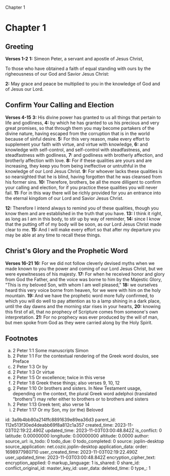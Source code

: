 Chapter 1

# Chapter 1

## Greeting

**Verses 1-2**
**1:** Simeon Peter, a servant and apostle of Jesus Christ,

To those who have obtained a faith of equal standing with ours by the righeousness of our God and Savior Jesus Christ:

**2:** May grace and peace be multiplied to you in the knowledge of God and of Jesus our Lord.

## Confirm Your Calling and Election

**Verses 4-15**
**3:** His divine power has granted to us all things that pertain to life and godliness,
**4:** by which he has granted to us his precious and very great promises, so that through them you may become partakers of the divine nature, having escaped from the corruption that is in the world because of sinful desire.
**5:** For this very reason, make every effort to supplement your faith with virtue, and virtue with knowledge,
**6:** and knowledge with self-control, and self-control with steadfastness, and steadfastness with godliness,
**7:** and godliness with brotherly affection, and brotherly affection with love.
**8:** For if these qualities are yours and are increasing, they keep you from being ineffective or untruthful in the knowledge of our Lord Jesus Christ.
**9:** For whoever lacks these qualities is so nearsighted that he is blind, having forgotten that he was cleansed from his former sins.
**10:** Therefore, brothers, be all the more dilligent to confirm your calling and election, for if you practice these qualities you will never fail.
**11:** For in this way there will be richly provided for you an entrance into the eternal kingdom of our Lord and Savior Jesus Christ.

**12:** Therefore I intend always to remind you of these qualities, though you know them and are established in the truth that you have.
**13:** I think it right, as long as I am in this body, to stir up by way of reminder,
**14:** since I know that the putting off of my body will be soon, as our Lord Jesus Christ made clear to me.
**15:** And I will make every effort so that after my departure you may be able at any time to recall these things.

## Christ's Glory and the Prophetic Word

**Verses 16-21**
**16:** For we did not follow cleverly devised myths when we made known to you the power and coming of our Lord Jesus Christ, but we were eyewitnesses of his majesty.
**17:** For when he received honor and glory from God the Father, and the voice was borne to him by the Majestic Glory, "This is my beloved Son, with whom I am well pleased,"
**18:** we ourselves heard this very voice borne from heaven, for we were with him on the holy mountain.
**19:** And we have the prophetic word more fully confirmed, to which you will do well to pay attention as to a lamp shining in a dark place, until the day dawns and the morning star rises in your hearts,
**20:** knowing this first of all, that no prophecy of Scripture comes from someone's own interpretation.
**21:** For no prophecy was ever produced by the will of man, but men spoke from God as they were carried along by the Holy Spirit.

## Footnotes

<ol type='a'>
	<li>2 Peter 1:1 Some manuscripts Simon</li>
	<li>2 Peter 1:1 For the contextual rendering of the Greek word doulos, see Preface</li>
	<li>2 Peter 1:3 Or by</li>
	<li>2 Peter 1:3 Or virtue</li>
	<li>2 Peter 1:5 Or excellence; twice in this verse</li>
	<li>2 Peter 1:8 Greek these things; also verses 9, 10, 12</li>
	<li>2 Peter 1:10 Or brothers and sisters. In New Testament usage, depending on the context, the plural Greek word adelphoi (translated “brothers”) may refer either to brothers or to brothers and sisters</li>
	<li>2 Peter 1:13 Greek tent; also verse 14</li>
	<li>2 Peter 1:17 Or my Son, my (or the) Beloved</li>
</ol>


id: 3a9b4bb80a214ffc8891639e89ea36d3
parent_id: 112e513f30ed4deabb69f8a812c1a357
created_time: 2023-11-03T02:19:22.490Z
updated_time: 2023-11-03T03:00:48.842Z
is_conflict: 0
latitude: 0.00000000
longitude: 0.00000000
altitude: 0.0000
author: 
source_url: 
is_todo: 0
todo_due: 0
todo_completed: 0
source: joplin-desktop
source_application: net.cozic.joplin-desktop
application_data: 
order: 1698977980710
user_created_time: 2023-11-03T02:19:22.490Z
user_updated_time: 2023-11-03T03:00:48.842Z
encryption_cipher_text: 
encryption_applied: 0
markup_language: 1
is_shared: 0
share_id: 
conflict_original_id: 
master_key_id: 
user_data: 
deleted_time: 0
type_: 1